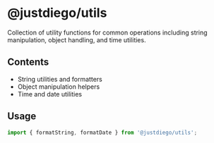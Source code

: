 # @justdiego/utils

Collection of utility functions for common operations including string manipulation, object handling, and time utilities.

## Contents

- String utilities and formatters
- Object manipulation helpers
- Time and date utilities

## Usage

```typescript
import { formatString, formatDate } from '@justdiego/utils';
```
